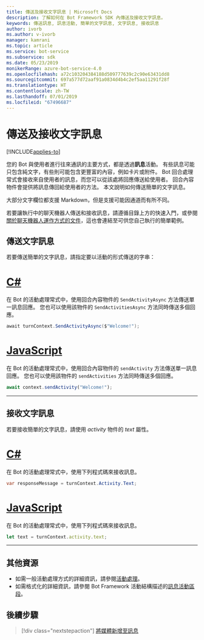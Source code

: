 ```yaml
---
title: 傳送及接收文字訊息 | Microsoft Docs
description: 了解如何在 Bot Framework SDK 內傳送及接收文字訊息。
keywords: 傳送訊息, 訊息活動, 簡單的文字訊息, 文字訊息, 接收訊息
author: ivorb
ms.author: v-ivorb
manager: kamrani
ms.topic: article
ms.service: bot-service
ms.subservice: sdk
ms.date: 05/23/2019
monikerRange: azure-bot-service-4.0
ms.openlocfilehash: a72c103204384188d509777639c2c90e63431dd8
ms.sourcegitcommit: 697a577d72aaf91a0834d4b4c2ef5aa11291f28f
ms.translationtype: HT
ms.contentlocale: zh-TW
ms.lasthandoff: 07/01/2019
ms.locfileid: "67496687"
---
```

# <a name="send-and-receive-text-message"></a>傳送及接收文字訊息

[!INCLUDE[applies-to](../includes/applies-to.md)]

您的 Bot 與使用者進行往來通訊的主要方式，都是透過**訊息**活動。 有些訊息可能只包含純文字，有些則可能包含更豐富的內容，例如卡片或附件。 Bot 回合處理常式會接收來自使用者的訊息，而您可以從該處將回應傳送給使用者。 回合內容物件會提供將訊息傳回給使用者的方法。 本文說明如何傳送簡單的文字訊息。

大部分文字欄位都支援 Markdown，但是支援可能因通道而有所不同。

若要讓執行中的聊天機器人傳送和接收訊息，請遵循目錄上方的快速入門，或參閱[關於聊天機器人運作方式的文件](bot-builder-basics.md#bot-structure)，這也會連結至可供您自己執行的簡單範例。

## <a name="send-a-text-message"></a>傳送文字訊息

若要傳送簡單的文字訊息，請指定要以活動的形式傳送的字串：

# <a name="ctabcsharp"></a>[C#](#tab/csharp)

在 Bot 的活動處理常式中，使用回合內容物件的 `SendActivityAsync` 方法傳送單一訊息回應。 您也可以使用該物件的 `SendActivitiesAsync` 方法同時傳送多個回應。

```cs
await turnContext.SendActivityAsync($"Welcome!");
```

# <a name="javascripttabjavascript"></a>[JavaScript](#tab/javascript)

在 Bot 的活動處理常式中，使用回合內容物件的 `sendActivity` 方法傳送單一訊息回應。 您也可以使用該物件的 `sendActivities` 方法同時傳送多個回應。

```javascript
await context.sendActivity("Welcome!");
```
---
## <a name="receive-a-text-message"></a>接收文字訊息

若要接收簡單的文字訊息，請使用 *activity* 物件的 *text* 屬性。 

# <a name="ctabcsharp"></a>[C#](#tab/csharp)

在 Bot 的活動處理常式中，使用下列程式碼來接收訊息。 

```cs
var responseMessage = turnContext.Activity.Text;
```

# <a name="javascripttabjavascript"></a>[JavaScript](#tab/javascript)

在 Bot 的活動處理常式中，使用下列程式碼來接收訊息。

```javascript
let text = turnContext.activity.text;
```

---

## <a name="additional-resources"></a>其他資源

- 如需一般活動處理方式的詳細資訊，請參閱[活動處理](~/v4sdk/bot-builder-basics.md#the-activity-processing-stack)。
- 如需格式化的詳細資訊，請參閱 Bot Framework 活動結構描述的[訊息活動區段](https://aka.ms/botSpecs-activitySchema#message-activity)。

## <a name="next-steps"></a>後續步驟

> [!div class="nextstepaction"]
> [將媒體新增至訊息](./bot-builder-howto-add-media-attachments.md)
